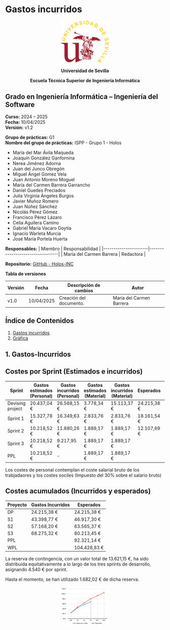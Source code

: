 # Gastos incurridos

<p align="center">
  <img src="https://raw.githubusercontent.com/Holos-INC/Docusaurus-Holos/main/static/img/universidad-de-sevilla-logo.png" alt="Universidad de Sevilla" width="150"/>
</p>
<p align="center">
  <strong>Universidad de Sevilla</strong> 
</p>
<p align="center">
  <strong>Escuela Técnica Superior de Ingeniería Informática</strong>  
</p>

## **Grado en Ingeniería Informática – Ingeniería del Software**

**Curso:** 2024 – 2025  
**Fecha:** 10/04/2025  
**Versión:** v1.2

**Grupo de prácticas:** G1  
**Nombre del grupo de prácticas:** ISPP - Grupo 1 - Holos
- María del Mar Ávila Maqueda  
- Joaquín González Ganfornina  
- Nerea Jiménez Adorna  
- Juan del Junco Obregón  
- Miguel Ángel Gómez Vela  
- Juan Antonio Moreno Moguel  
- María del Carmen Barrera Garrancho  
- Daniel Guedes Preciados  
- Julia Virginia Ángeles Burgos  
- Javier Muñoz Romero  
- Juan Núñez Sánchez  
- Nicolás Pérez Gómez  
- Francisco Pérez Lázaro  
- Celia Aguilera Camino  
- Gabriel María Vacaro Goytía  
- Ignacio Warleta Murcia  
- José María Portela Huerta 

**Responsables:**
| Miembro              | Responsabilidad                 |
|----------------------|---------------------------------|
| María del Carmen Barrera   |  Redactora                      |


**Repositorio:** [GitHub - Holos-INC](https://github.com/Holos-INC/Docusaurus-Holos)


**Tabla de versiones**

| Versión | Fecha       | Descripción de cambios | Autor                 |
|---------|------------|------------------------|------------------------|
| v1.0    | 10/04/2025 | Creación del documento. | María del Carmen Barrera  |


## Índice de Contenidos
1. [Gastos incurridos ](#1-Gastos-Incurridos)
2. [Gráfica](#2-grafica-resumen)



## 1. Gastos-Incurridos

## Costes por Sprint (Estimados e incurridos)


| Sprint | Gastos estimados (Personal) | Gastos incurridos (Personal) | Gastos estimados (Material) | Gastos incurridos (Material) | Esperados     | Gastos Incurridos totales |
|----------|--------------|----|----------------|-----------|---------------|----------------------------|
| Devising project  | 20.437,04 €     | 26.568,15 €       | 3.778,34 €       | 15.113,37 €   | 24.215,38 €   | 24.215,38 €                |
| Sprint 1          | 15.327,78 €    | 16.349,63 €      | 2.833,76 €       | 2.833,76 €        | 18.161,54 €   | 19.183,39 €                |
| Sprint 2          | 10.218,52 €     | 11.880,26 €     | 1.889,17 €       | 1.889,17 €      | 12.107,69 €   | 13.769,43 €                |
|  Sprint 3    | 10.218,52 €         | 9.217,95 €       | 1.889,17 €         | 1.889,17 €     |               |                            |
|    PPL   | 10.218,52 €      |  -      | 1.889,17 €                   | 1.889,17 €                    |               |                            |     |               |          |



Los costes de personal contemplan el coste salarial bruto de los trabjadaores y los costes sociles (Impuesto del 30% sobre el salario bruto)

## Costes acumulados (Incurridos y esperados)

| Proyecto | Gastos Incurridos | Esperados      |
|----------|-------------------|----------------|
| DP       | 24.215,38 €       | 24.215,38 €    |
| S1       | 43.398,77 €       | 46.917,30 €    |
| S2       | 57.168,20 €       | 63.565,37 €    |
| S3       | 68.275,32 €       | 80.213,45 €    |
| PPL      |                   | 92.321,14 €    |
| WPL      |                   | 104.428,83 €   |

La reserva de contingencia, con un valor total de 13.621,15 €, ha sido distribuida equitativamente a lo largo de los tres sprints de desarrollo, asignando 4.540 € por sprint.

Hasta el momento, se han utilizado 1.682,02 € de dicha reserva.



<p align="center">
  <img src="https://raw.githubusercontent.com/Holos-INC/Docusaurus-Holos/main/static/img/costes_s3/grafica_costes_incurridos.jpg" alt="Universidad de Sevilla" width="150"/>
</p>